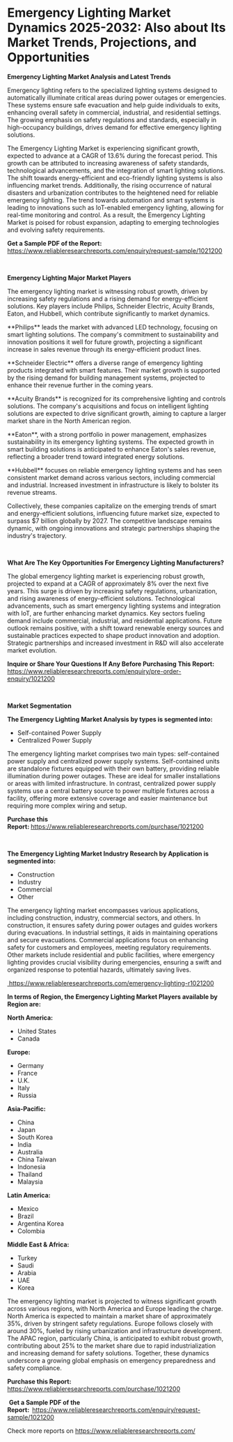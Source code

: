 <p><h1>Emergency Lighting Market Dynamics 2025-2032: Also about Its Market Trends, Projections, and Opportunities</h1></p><p><strong>Emergency Lighting Market Analysis and Latest Trends</strong></p>
<p><p>Emergency lighting refers to the specialized lighting systems designed to automatically illuminate critical areas during power outages or emergencies. These systems ensure safe evacuation and help guide individuals to exits, enhancing overall safety in commercial, industrial, and residential settings. The growing emphasis on safety regulations and standards, especially in high-occupancy buildings, drives demand for effective emergency lighting solutions.</p><p>The Emergency Lighting Market is experiencing significant growth, expected to advance at a CAGR of 13.6% during the forecast period. This growth can be attributed to increasing awareness of safety standards, technological advancements, and the integration of smart lighting solutions. The shift towards energy-efficient and eco-friendly lighting systems is also influencing market trends. Additionally, the rising occurrence of natural disasters and urbanization contributes to the heightened need for reliable emergency lighting. The trend towards automation and smart systems is leading to innovations such as IoT-enabled emergency lighting, allowing for real-time monitoring and control. As a result, the Emergency Lighting Market is poised for robust expansion, adapting to emerging technologies and evolving safety requirements.</p></p>
<p><strong>Get a Sample PDF of the Report:&nbsp;</strong> <a href="https://www.reliableresearchreports.com/enquiry/request-sample/1021200?utm_campaign=2201&utm_medium=2&utm_source=Github&utm_content=ia&utm_term=06042025&utm_id=emergency-lighting">https://www.reliableresearchreports.com/enquiry/request-sample/1021200</a></p>
<p>&nbsp;</p>
<p><strong>Emergency Lighting Major Market Players</strong></p>
<p><p>The emergency lighting market is witnessing robust growth, driven by increasing safety regulations and a rising demand for energy-efficient solutions. Key players include Philips, Schneider Electric, Acuity Brands, Eaton, and Hubbell, which contribute significantly to market dynamics.</p><p>**Philips** leads the market with advanced LED technology, focusing on smart lighting solutions. The company's commitment to sustainability and innovation positions it well for future growth, projecting a significant increase in sales revenue through its energy-efficient product lines.</p><p>**Schneider Electric** offers a diverse range of emergency lighting products integrated with smart features. Their market growth is supported by the rising demand for building management systems, projected to enhance their revenue further in the coming years.</p><p>**Acuity Brands** is recognized for its comprehensive lighting and controls solutions. The company's acquisitions and focus on intelligent lighting solutions are expected to drive significant growth, aiming to capture a larger market share in the North American region.</p><p>**Eaton**, with a strong portfolio in power management, emphasizes sustainability in its emergency lighting systems. The expected growth in smart building solutions is anticipated to enhance Eaton's sales revenue, reflecting a broader trend toward integrated energy solutions.</p><p>**Hubbell** focuses on reliable emergency lighting systems and has seen consistent market demand across various sectors, including commercial and industrial. Increased investment in infrastructure is likely to bolster its revenue streams.</p><p>Collectively, these companies capitalize on the emerging trends of smart and energy-efficient solutions, influencing future market size, expected to surpass $7 billion globally by 2027. The competitive landscape remains dynamic, with ongoing innovations and strategic partnerships shaping the industry's trajectory.</p></p>
<p>&nbsp;</p>
<p><strong>What Are The Key Opportunities For Emergency Lighting Manufacturers?</strong></p>
<p><p>The global emergency lighting market is experiencing robust growth, projected to expand at a CAGR of approximately 8% over the next five years. This surge is driven by increasing safety regulations, urbanization, and rising awareness of energy-efficient solutions. Technological advancements, such as smart emergency lighting systems and integration with IoT, are further enhancing market dynamics. Key sectors fueling demand include commercial, industrial, and residential applications. Future outlook remains positive, with a shift toward renewable energy sources and sustainable practices expected to shape product innovation and adoption. Strategic partnerships and increased investment in R&D will also accelerate market evolution.</p></p>
<p><strong>Inquire or Share Your Questions If Any Before Purchasing This Report:</strong> <a href="https://www.reliableresearchreports.com/enquiry/pre-order-enquiry/1021200?utm_campaign=2201&utm_medium=2&utm_source=Github&utm_content=ia&utm_term=06042025&utm_id=emergency-lighting">https://www.reliableresearchreports.com/enquiry/pre-order-enquiry/1021200</a></p>
<p>&nbsp;</p>
<p><strong>Market Segmentation</strong></p>
<p><strong>The Emergency Lighting Market Analysis by types is segmented into:</strong></p>
<p><ul><li>Self-contained Power Supply</li><li>Centralized Power Supply</li></ul></p>
<p><p>The emergency lighting market comprises two main types: self-contained power supply and centralized power supply systems. Self-contained units are standalone fixtures equipped with their own battery, providing reliable illumination during power outages. These are ideal for smaller installations or areas with limited infrastructure. In contrast, centralized power supply systems use a central battery source to power multiple fixtures across a facility, offering more extensive coverage and easier maintenance but requiring more complex wiring and setup.</p></p>
<p><strong>Purchase this Report:&nbsp;</strong><a href="https://www.reliableresearchreports.com/purchase/1021200?utm_campaign=2201&utm_medium=2&utm_source=Github&utm_content=ia&utm_term=06042025&utm_id=emergency-lighting">https://www.reliableresearchreports.com/purchase/1021200</a></p>
<p>&nbsp;</p>
<p><strong>The Emergency Lighting Market Industry Research by Application is segmented into:</strong></p>
<p><ul><li>Construction</li><li>Industry</li><li>Commercial</li><li>Other</li></ul></p>
<p><p>The emergency lighting market encompasses various applications, including construction, industry, commercial sectors, and others. In construction, it ensures safety during power outages and guides workers during evacuations. In industrial settings, it aids in maintaining operations and secure evacuations. Commercial applications focus on enhancing safety for customers and employees, meeting regulatory requirements. Other markets include residential and public facilities, where emergency lighting provides crucial visibility during emergencies, ensuring a swift and organized response to potential hazards, ultimately saving lives.</p></p>
<p><a href="https://www.reliableresearchreports.com/emergency-lighting-r1021200?utm_campaign=2201&utm_medium=2&utm_source=Github&utm_content=ia&utm_term=06042025&utm_id=emergency-lighting">&nbsp;https://www.reliableresearchreports.com/emergency-lighting-r1021200</a></p>
<p><strong>In terms of Region, the Emergency Lighting Market Players available by Region are:</strong></p>
<p>
    <p> <strong> North America: </strong>
        <ul>
            <li>United States</li>
            <li>Canada</li>
        </ul>
        </p> 
    <p> <strong> Europe: </strong>
        <ul>
            <li>Germany</li>
            <li>France</li>
            <li>U.K.</li>
            <li>Italy</li>
            <li>Russia</li>
        </ul>
        </p> 
    <p> <strong> Asia-Pacific: </strong>
        <ul>
            <li>China</li>
            <li>Japan</li>
            <li>South Korea</li>
            <li>India</li>
            <li>Australia</li>
            <li>China Taiwan</li>
            <li>Indonesia</li>
            <li>Thailand</li>
            <li>Malaysia</li>
        </ul>
        </p> 
    <p> <strong> Latin America: </strong>
        <ul>
            <li>Mexico</li>
            <li>Brazil</li>
            <li>Argentina Korea</li>
            <li>Colombia</li>
        </ul>
        </p> 
    <p> <strong> Middle East & Africa: </strong>
        <ul>
            <li>Turkey</li>
            <li>Saudi</li>
            <li>Arabia</li>
            <li>UAE</li>
            <li>Korea</li>
        </ul>
    </p>
    </p>
<p><p>The emergency lighting market is projected to witness significant growth across various regions, with North America and Europe leading the charge. North America is expected to maintain a market share of approximately 35%, driven by stringent safety regulations. Europe follows closely with around 30%, fueled by rising urbanization and infrastructure development. The APAC region, particularly China, is anticipated to exhibit robust growth, contributing about 25% to the market share due to rapid industrialization and increasing demand for safety solutions. Together, these dynamics underscore a growing global emphasis on emergency preparedness and safety compliance.</p></p>
<p><strong>Purchase this Report: </strong><a href="https://www.reliableresearchreports.com/purchase/1021200?utm_campaign=2201&utm_medium=2&utm_source=Github&utm_content=ia&utm_term=06042025&utm_id=emergency-lighting">https://www.reliableresearchreports.com/purchase/1021200</a></p>
<p>&nbsp;<strong>Get a Sample PDF of the Report:&nbsp;&nbsp;</strong><a href="https://www.reliableresearchreports.com/enquiry/request-sample/1021200?utm_campaign=2201&utm_medium=2&utm_source=Github&utm_content=ia&utm_term=06042025&utm_id=emergency-lighting">https://www.reliableresearchreports.com/enquiry/request-sample/1021200</a></p>
<p><strong></strong></p>
<p>Check more reports on <a href="https://www.reliableresearchreports.com/?utm_campaign=2201&utm_medium=2&utm_source=Github&utm_content=ia&utm_term=06042025&utm_id=emergency-lighting">https://www.reliableresearchreports.com/</a></p>